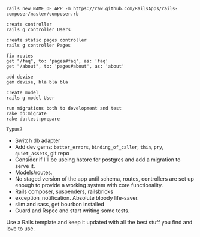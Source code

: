     rails new NAME_OF_APP -m https://raw.github.com/RailsApps/rails-composer/master/composer.rb

    create controller
    rails g controller Users

    create static pages controller
    rails g controller Pages

    fix routes
    get "/faq", to: 'pages#faq', as: 'faq'
    get "/about", to: 'pages#about', as: 'about'

    add devise
    gem devise, bla bla bla

    create model
    rails g model User

    run migrations both to development and test
    rake db:migrate
    rake db:test:prepare

    Typus?


- Switch db adapter
- Add dev gems: `better_errors`, `binding_of_caller`, `thin`, `pry`, `quiet_assets`, git repo
- Consider if I'll be useing hstore for postgres and add a migration to serve it.
- Models/routes.
- No staged version of the app until schema, routes, controllers are set up enough to provide a working system with core functionality.
- Rails composer, suspenders, railsbricks
- exception_notification. Absolute bloody life-saver.
- slim and sass, get bourbon installed
- Guard and Rspec and start writing some tests.

Use a Rails template and keep it updated with all the best stuff you find and love to use.